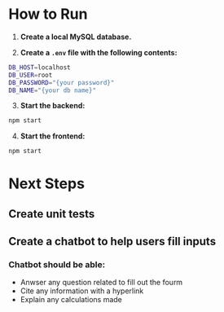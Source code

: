 # How to Run

1. **Create a local MySQL database.**

2. **Create a `.env` file with the following contents:**

```bash
DB_HOST=localhost
DB_USER=root
DB_PASSWORD="{your password}"
DB_NAME="{your db name}"
```

3. **Start the backend:**

```bash
npm start
```

4. **Start the frontend:**

```bash
npm start
```

# Next Steps

## Create unit tests

## **Create a chatbot to help users fill inputs**

### Chatbot should be able:

- Anwser any question related to fill out the fourm
- Cite any information with a hyperlink
- Explain any calculations made

